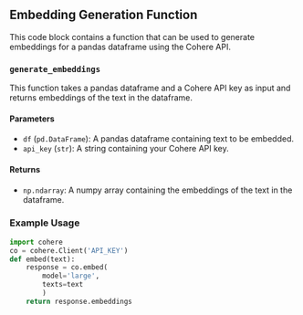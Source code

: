 ## Embedding Generation Function

This code block contains a function that can be used to generate embeddings for a pandas dataframe using the Cohere API.

### `generate_embeddings`

This function takes a pandas dataframe and a Cohere API key as input and returns embeddings of the text in the dataframe.

#### Parameters

* `df` (`pd.DataFrame`): A pandas dataframe containing text to be embedded.
* `api_key` (`str`): A string containing your Cohere API key.

#### Returns

* `np.ndarray`: A numpy array containing the embeddings of the text in the dataframe.

### Example Usage

```python
import cohere
co = cohere.Client('API_KEY')
def embed(text):
    response = co.embed(
        model='large',
        texts=text
        )
    return response.embeddings
```
